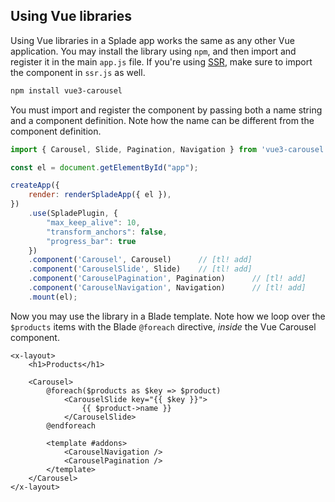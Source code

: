 ## Using Vue libraries

Using Vue libraries in a Splade app works the same as any other Vue application. You may install the library using `npm`, and then import and register it in the main `app.js` file. If you're using [SSR](/ssr.md), make sure to import the component in `ssr.js` as well.

```bash
npm install vue3-carousel
```

You must import and register the component by passing both a name string and a component definition. Note how the name can be different from the component definition.

```js
import { Carousel, Slide, Pagination, Navigation } from 'vue3-carousel';      // [tl! add]

const el = document.getElementById("app");

createApp({
    render: renderSpladeApp({ el }),
})
    .use(SpladePlugin, {
        "max_keep_alive": 10,
        "transform_anchors": false,
        "progress_bar": true
    })
    .component('Carousel', Carousel)      // [tl! add]
    .component('CarouselSlide', Slide)    // [tl! add]
    .component('CarouselPagination', Pagination)      // [tl! add]
    .component('CarouselNavigation', Navigation)      // [tl! add]
    .mount(el);
```

Now you may use the library in a Blade template. Note how we loop over the `$products` items with the Blade `@foreach` directive, *inside* the Vue Carousel component.

```blade
<x-layout>
    <h1>Products</h1>

    <Carousel>
        @foreach($products as $key => $product)
            <CarouselSlide key="{{ $key }}">
                {{ $product->name }}
            </CarouselSlide>
        @endforeach

        <template #addons>
            <CarouselNavigation />
            <CarouselPagination />
        </template>
    </Carousel>
</x-layout>
```